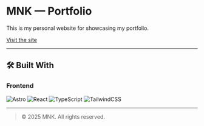 # MNK — Portfolio

This is my personal website for showcasing my portfolio.

[Visit the site](https://mnkxdlol.github.io/)

---

## 🛠️ Built With

### **Frontend**
![Astro](https://img.shields.io/badge/Astro-FF5D01?logo=astro&logoColor=white)
![React](https://img.shields.io/badge/React-20232A?logo=react&logoColor=61DAFB)
![TypeScript](https://img.shields.io/badge/TypeScript-3178C6?logo=typescript&logoColor=white)
![TailwindCSS](https://img.shields.io/badge/Tailwind_CSS-38B2AC?logo=tailwind-css&logoColor=white)

---

> © 2025 MNK. All rights reserved.
